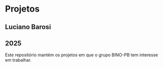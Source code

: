 # Projetos

## Luciano Barosi

## 2025

Este repositório mantém os projetos em que o grupo BINO-PB tem interesse em trabalhar.
